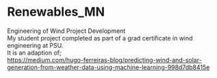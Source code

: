 # Renewables_MN
Engineering of Wind Project Development \
My student project completed as part of a grad certificate in wind engineering at PSU. \
It is an adaption of; \
https://medium.com/hugo-ferreiras-blog/predicting-wind-and-solar-generation-from-weather-data-using-machine-learning-998d7db8415e


